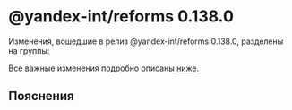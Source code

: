 # @yandex-int/reforms 0.138.0

<!-- ЧЕЛОВЕЧЕСКОЕ ВСТУПЛЕНИЕ -->

Изменения, вошедшие в релиз @yandex-int/reforms 0.138.0, разделены на группы:

Все важные изменения подробно описаны [ниже](#Пояснения).

## Пояснения

